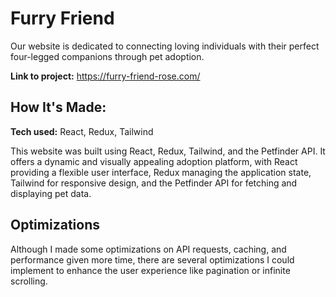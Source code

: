 # Furry Friend
Our website is dedicated to connecting loving individuals with their perfect four-legged companions through pet adoption.

**Link to project:** https://furry-friend-rose.com/

## How It's Made:

**Tech used:** React, Redux, Tailwind

This website was built using React, Redux, Tailwind, and the Petfinder API. It offers a dynamic and visually appealing adoption platform, with React providing a flexible user interface, Redux managing the application state, Tailwind for responsive design, and the Petfinder API for fetching and displaying pet data.

## Optimizations
Although I made some optimizations on API requests, caching, and performance given more time, there are several optimizations I could implement to enhance the user experience like pagination or infinite scrolling.
